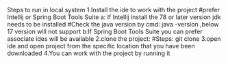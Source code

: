 Steps to run in local system
1.Install the ide to work with the project #prefer Intellij or Spring Boot Tools Suite
 a: If Intellij install the 78 or later version jdk needs to be installed #Check the java version by  cmd: java -version ,below 17 version will not support
 b:If Spring Boot Tools Suite  you can prefer associate ides will be available
2.clone the project:
#Steps:
git clone <repository-url>
3.open ide  and open project from the specific location that you have been downloaded
4.You can work with the project by running it

